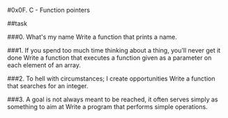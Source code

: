 #0x0F. C - Function pointers

##task

###0. What's my name
Write a function that prints a name.

###1. If you spend too much time thinking about a thing, you'll never get it done
Write a function that executes a function given as a parameter on each element of an array.

###2. To hell with circumstances; I create opportunities
Write a function that searches for an integer.

###3. A goal is not always meant to be reached, it often serves simply as something to aim at
Write a program that performs simple operations.


